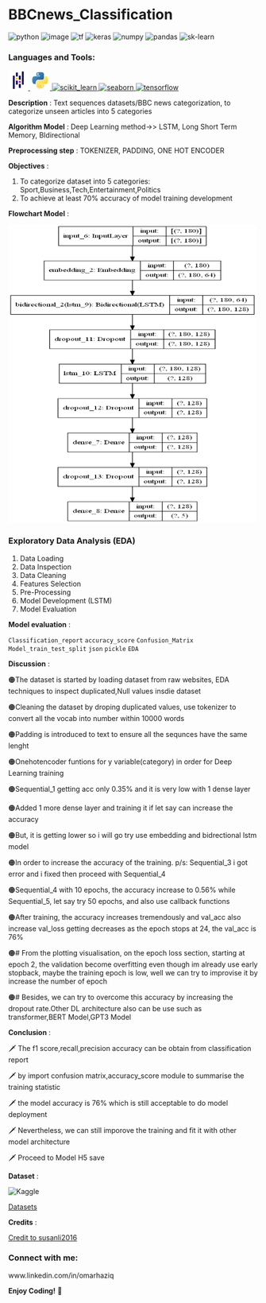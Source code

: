 # BBCnews_Classification

<a><img alt='python' src="https://img.shields.io/badge/Python-3776AB?style=for-the-badge&logo=python&logoColor=white"></a>
<a><img alt = 'image' src="https://img.shields.io/badge/Spyder%20Ide-FF0000?style=for-the-badge&logo=spyder%20ide&logoColor=white"></a>
<a><img alt='tf' src="https://img.shields.io/badge/TensorFlow-FF6F00?style=for-the-badge&logo=tensorflow&logoColor=white"></a>
<a><img alt='keras' src="https://img.shields.io/badge/Keras-%23D00000.svg?style=for-the-badge&logo=Keras&logoColor=white"></a>
<a><img alt='numpy' src="https://img.shields.io/badge/numpy-%23013243.svg?style=for-the-badge&logo=numpy&logoColor=white"></a>
<a><img alt='pandas' src="https://img.shields.io/badge/pandas-%23150458.svg?style=for-the-badge&logo=pandas&logoColor=white"></a>
<a><img alt='sk-learn' src="https://img.shields.io/badge/scikit--learn-%23F7931E.svg?style=for-the-badge&logo=scikit-learn&logoColor=white"></a>


<h3 align="left">Languages and Tools:</h3>
<p align="left"> <a href="https://pandas.pydata.org/" target="_blank" rel="noreferrer"> <img src="https://raw.githubusercontent.com/devicons/devicon/2ae2a900d2f041da66e950e4d48052658d850630/icons/pandas/pandas-original.svg" alt="pandas" width="40" height="40"/> </a> <a href="https://www.python.org" target="_blank" rel="noreferrer"> <img src="https://raw.githubusercontent.com/devicons/devicon/master/icons/python/python-original.svg" alt="python" width="40" height="40"/> </a> <a href="https://scikit-learn.org/" target="_blank" rel="noreferrer"> <img src="https://upload.wikimedia.org/wikipedia/commons/0/05/Scikit_learn_logo_small.svg" alt="scikit_learn" width="40" height="40"/> </a> <a href="https://seaborn.pydata.org/" target="_blank" rel="noreferrer"> <img src="https://seaborn.pydata.org/_images/logo-mark-lightbg.svg" alt="seaborn" width="40" height="40"/> </a> <a href="https://www.tensorflow.org" target="_blank" rel="noreferrer"> <img src="https://www.vectorlogo.zone/logos/tensorflow/tensorflow-icon.svg" alt="tensorflow" width="40" height="40"/> </a> </p>


**Description** : Text sequences datasets/BBC news categorization, to categorize unseen articles into 5 categories 

**Algorithm Model** : Deep Learning method->> LSTM, Long Short Term Memory, BIdirectional 

**Preprocessing step** : TOKENIZER, PADDING, ONE HOT ENCODER

**Objectives** : 
1) To categorize dataset into 5 categories: Sport,Business,Tech,Entertainment,Politics
2) To achieve at least 70% accuracy of model training development

**Flowchart Model** :

<img src="Snipping_Training/model.png" alt="Girl in a jacket" style="width:500px;height:600px;"> 

### Exploratory Data Analysis (EDA)
1) Data Loading
2) Data Inspection
3) Data Cleaning
4) Features Selection
5) Pre-Processing
6) Model Development (LSTM)
7) Model Evaluation

**Model evaluation** :

`Classification_report`
`accuracy_score`
`Confusion_Matrix`
`Model_train_test_split`
`json`
`pickle`
`EDA`

**Discussion** :

 🟠The dataset is started by loading dataset from raw websites, EDA techniques to inspect duplicated,Null values insdie dataset
 
 🟠Cleaning the dataset by droping duplicated values, use tokenizer to convert all the vocab into number within 10000 words
 
 🟠Padding is introduced to text to ensure all the sequnces have the same lenght
 
 🟠Onehotencoder funtions for y variable(category) in order for Deep Learning training
 
 🟠Sequential_1 getting acc only 0.35% and it is very low with 1 dense layer
 
 🟠Added 1 more dense layer and training it if let say can increase the accuracy 
 
 🟠But, it is getting lower so i will go try use embedding and bidrectional lstm model 
 
 🟠In order to increase the accuracy of the training. p/s: Sequential_3 i got error and i fixed then proceed with Sequential_4
 
 🟠Sequential_4 with 10 epochs, the accuracy increase to 0.56% while Sequential_5, let say try 50 epochs, and also use callback functions
 
 🟠After training, the accuracy increases tremendously and val_acc also increase val_loss getting decreases as the epoch stops at 24, the val_acc is 76%
 
 🟠# From the plotting visualisation, on the epoch loss section, starting at epoch 2, the validation become overfitting even though im already use early stopback, maybe the training epoch is low, well we can try to improvise it by increase the number of epoch
 
 🟠# Besides, we can try to overcome this accuracy by increasing the dropout rate.Other DL architecture also can be use such as transformer,BERT Model,GPT3 Model
 
 **Conclusion** :
 
🗡️ The f1 score,recall,precision accuracy can be obtain from classification report

🗡️ by import confusion matrix,accuracy_score module to summarise the training statistic

🗡️ the model accuracy is 76% which is still acceptable to do model deployment

🗡️ Nevertheless, we can still imporove the training and fit it with other model architecture

🗡️ Proceed to Model H5 save
 
**Dataset** :

![Kaggle](https://img.shields.io/badge/Kaggle-035a7d?style=for-the-badge&logo=kaggle&logoColor=white)

[Datasets](https://raw.githubusercontent.com/susanli2016/PyCon-Canada-2019-NLP-Tutorial/master/bbc-text.csv)

**Credits** : 

[Credit to susanli2016](https://github.com/susanli2016)


<h3 align="left">Connect with me:</h3>
<p align="left">www.linkedin.com/in/omarhaziq
</p>


**Enjoy Coding!** 🚀
 
